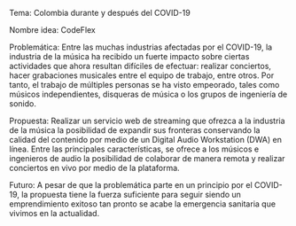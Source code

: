 Tema: Colombia durante y después del COVID-19​

Nombre idea: CodeFlex​

Problemática: Entre las muchas industrias afectadas por el COVID-19, la industria de la música ha recibido un fuerte impacto sobre ciertas actividades que ahora resultan difíciles de efectuar: realizar conciertos, hacer grabaciones musicales entre el equipo de trabajo, entre otros. Por tanto, el trabajo de múltiples personas se ha visto empeorado, tales como músicos independientes, disqueras de música o los grupos de ingeniería de sonido.​

Propuesta: Realizar un servicio web de streaming que ofrezca a la industria de la música la posibilidad de expandir sus fronteras conservando la calidad del contenido por medio de un Digital Audio Workstation (DWA) en línea. Entre las principales características, se ofrece a los músicos e ingenieros de audio la posibilidad de colaborar de manera remota y realizar conciertos en vivo por medio de la plataforma.​

Futuro: A pesar de que la problemática parte en un principio por el COVID-19, la propuesta tiene la fuerza suficiente para seguir siendo un emprendimiento exitoso tan pronto se acabe la emergencia sanitaria que vivimos en la actualidad.
